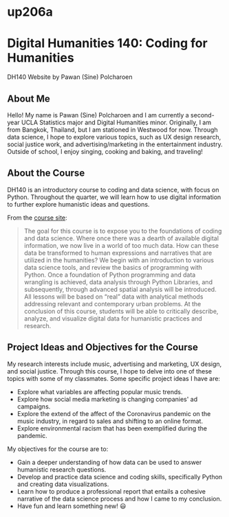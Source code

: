 # up206a

# Digital Humanities 140: Coding for Humanities
DH140 Website by Pawan (Sine) Polcharoen

## About Me
Hello! My name is Pawan (Sine) Polcharoen and I am currently a second-year UCLA Statistics major and Digital Humanities minor. Originally, I am from Bangkok, Thailand, but I am stationed in Westwood for now. Through data science, I hope to explore various topics, such as UX design research, social justice work, and advertising/marketing in the entertainment industry. Outside of school, I enjoy singing, cooking and baking, and traveling!

## About the Course
DH140 is an introductory course to coding and data science, with focus on Python. Throughout the quarter, we will learn how to use digital information to further explore humanistic ideas and questions.

From the [course site](https://github.com/yohman/21W-DH140):
> The goal for this course is to expose you to the foundations of coding and data science. Where once there was a dearth of available digital information, we now live in a world of too much data. How can these data be transformed to human expressions and narratives that are utilized in the humanities? We begin with an introduction to various data science tools, and review the basics of programming with Python. Once a foundation of Python programming and data wrangling is achieved, data analysis through Python Libraries, and subsequently, through advanced spatial analysis will be introduced. All lessons will be based on “real” data with analytical methods addressing relevant and contemporary urban problems. At the conclusion of this course, students will be able to critically describe, analyze, and visualize digital data for humanistic practices and research.

## Project Ideas and Objectives for the Course
My research interests include music, advertising and marketing, UX design, and social justice. Through this course, I hope to delve into one of these topics with some of my classmates. Some specific project ideas I have are:
* Explore what variables are affecting popular music trends.
* Explore how social media marketing is changing companies' ad campaigns.
* Explore the extend of the affect of the Coronavirus pandemic on the music industry, in regard to sales and shifting to an online format.
* Explore environmental racism that has been exemplified during the pandemic.

My objectives for the course are to:
* Gain a deeper understanding of how data can be used to answer humanistic research questions.
* Develop and practice data science and coding skills, specifically Python and creating data visualizations.
* Learn how to produce a professional report that entails a cohesive narrative of the data science process and how I came to my conclusion.
* Have fun and learn something new! :smiley:

